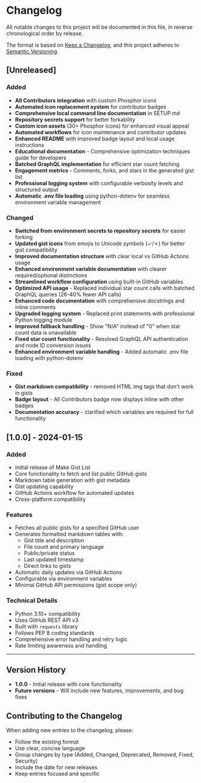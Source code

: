 # Changelog

All notable changes to this project will be documented in this file, in reverse chronological order by release.

The format is based on [Keep a Changelog](https://keepachangelog.com),
and this project adheres to [Semantic Versioning](https://semver.org).

## [Unreleased]

### Added
- **All Contributors integration** with custom Phosphor icons
- **Automated icon replacement system** for contributor badges
- **Comprehensive local command line documentation** in SETUP.md
- **Repository secrets support** for better forkability
- **Custom icon assets** (30+ Phosphor icons) for enhanced visual appeal
- **Automated workflows** for icon maintenance and contributor updates
- **Enhanced README** with improved badge layout and local usage instructions
- **Educational documentation** - Comprehensive optimization techniques guide for developers
- **Batched GraphQL implementation** for efficient star count fetching
- **Engagement metrics** - Comments, forks, and stars in the generated gist list
- **Professional logging system** with configurable verbosity levels and structured output
- **Automatic .env file loading** using python-dotenv for seamless environment variable management

### Changed
- **Switched from environment secrets to repository secrets** for easier forking
- **Updated gist icons** from emojis to Unicode symbols (✓/✗) for better gist compatibility
- **Improved documentation structure** with clear local vs GitHub Actions usage
- **Enhanced environment variable documentation** with clearer required/optional distinctions
- **Streamlined workflow configuration** using built-in GitHub variables
- **Optimized API usage** - Replaced individual star count calls with batched GraphQL queries (26-40% fewer API calls)
- **Enhanced code documentation** with comprehensive docstrings and inline comments
- **Upgraded logging system** - Replaced print statements with professional Python logging module
- **Improved fallback handling** - Show "N/A" instead of "0" when star count data is unavailable
- **Fixed star count functionality** - Resolved GraphQL API authentication and node ID conversion issues
- **Enhanced environment variable handling** - Added automatic .env file loading with python-dotenv

### Fixed
- **Gist markdown compatibility** - removed HTML img tags that don't work in gists
- **Badge layout** - All Contributors badge now displays inline with other badges
- **Documentation accuracy** - clarified which variables are required for full functionality

## [1.0.0] - 2024-01-15

### Added
- Initial release of Make Gist List
- Core functionality to fetch and list public GitHub gists
- Markdown table generation with gist metadata
- Gist updating capability
- GitHub Actions workflow for automated updates
- Cross-platform compatibility

### Features
- Fetches all public gists for a specified GitHub user
- Generates formatted markdown tables with:
  - Gist title and description
  - File count and primary language
  - Public/private status
  - Last updated timestamp
  - Direct links to gists
- Automatic daily updates via GitHub Actions
- Configurable via environment variables
- Minimal GitHub API permissions (gist scope only)

### Technical Details
- Python 3.10+ compatibility
- Uses GitHub REST API v3
- Built with `requests` library
- Follows PEP 8 coding standards
- Comprehensive error handling and retry logic
- Rate limiting awareness and handling

---

## Version History

- **1.0.0** - Initial release with core functionality
- **Future versions** - Will include new features, improvements, and bug fixes

## Contributing to the Changelog

When adding new entries to the changelog, please:
- Follow the existing format
- Use clear, concise language
- Group changes by type (Added, Changed, Deprecated, Removed, Fixed, Security)
- Include the date for new releases
- Keep entries focused and specific
